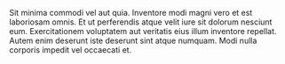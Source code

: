 Sit minima commodi vel aut quia. Inventore modi magni vero et est laboriosam omnis. Et ut perferendis atque velit iure sit dolorum nesciunt eum. Exercitationem voluptatem aut veritatis eius illum inventore repellat. Autem enim deserunt iste deserunt sint atque numquam. Modi nulla corporis impedit vel occaecati et.